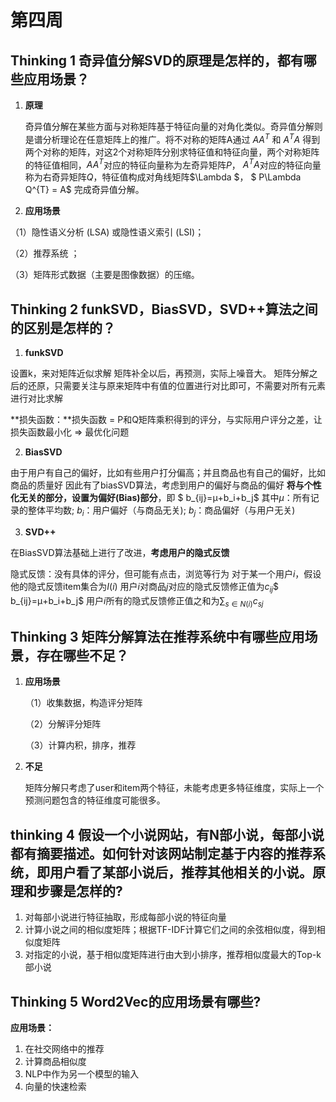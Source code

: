 # 第四周

## Thinking 1   奇异值分解SVD的原理是怎样的，都有哪些应用场景？

1. **原理**

   奇异值分解在某些方面与对称矩阵基于特征向量的对角化类似。奇异值分解则是谱分析理论在任意矩阵上的推广。将不对称的矩阵A通过 $AA^{T}$ 和 $A^{T}A$ 得到两个对称的矩阵，对这$2$个对称矩阵分别求特征值和特征向量，两个对称矩阵的特征值相同，$AA^{T}$对应的特征向量称为左奇异矩阵$P$， $A^{T}A$对应的特征向量称为右奇异矩阵$Q$，特征值构成对角线矩阵$\Lambda $， $ P\Lambda Q^{T} = A$ 完成奇异值分解。

2. **应用场景**

（1）隐性语义分析 (LSA) 或隐性语义索引 (LSI)；

（2）推荐系统 ；

（3）矩阵形式数据（主要是图像数据）的压缩。



## Thinking 2   funkSVD，BiasSVD，SVD++算法之间的区别是怎样的？

1. **funkSVD**

  设置k，来对矩阵近似求解
  矩阵补全以后，再预测，实际上噪音大。
  矩阵分解之后的还原，只需要关注与原来矩阵中有值的位置进行对比即可，不需要对所有元素进行对比求解

  **损失函数：**损失函数 = P和Q矩阵乘积得到的评分，与实际用户评分之差，让损失函数最小化 => 最优化问题

2. **BiasSVD**

由于用户有自己的偏好，比如有些用户打分偏高；并且商品也有自己的偏好，比如商品的质量好
因此有了biasSVD算法，考虑到用户的偏好与商品的偏好
**将与个性化无关的部分，设置为偏好(Bias)部分**，即 $ b_{ij}=μ+b_i+b_j$
其中$μ$：所有记录的整体平均数;    $b_i$：用户偏好（与商品无关);    $b_j$：商品偏好（与用户无关)

3. **SVD++**

在BiasSVD算法基础上进行了改进，**考虑用户的隐式反馈**

隐式反馈：没有具体的评分，但可能有点击，浏览等行为
对于某一个用户$i$，假设他的隐式反馈item集合为$I(i)$
用户$i$对商品$j$对应的隐式反馈修正值为$c_{ij}$$ b_{ij}=μ+b_i+b_j$
用户$i$所有的隐式反馈修正值之和为$∑_{s ∈ N ( i )}c_{sj}$



## Thinking 3   矩阵分解算法在推荐系统中有哪些应用场景，存在哪些不足？



1. **应用场景**

   （1）收集数据，构造评分矩阵

   （2）分解评分矩阵

   （3）计算内积，排序，推荐

2. **不足**

   矩阵分解只考虑了user和item两个特征，未能考虑更多特征维度，实际上一个预测问题包含的特征维度可能很多。



## thinking 4   假设一个小说网站，有N部小说，每部小说都有摘要描述。如何针对该网站制定基于内容的推荐系统，即用户看了某部小说后，推荐其他相关的小说。原理和步骤是怎样的?

1. 对每部小说进行特征抽取，形成每部小说的特征向量
2. 计算小说之间的相似度矩阵；根据TF-IDF计算它们之间的余弦相似度，得到相似度矩阵
3. 对指定的小说，基于相似度矩阵进行由大到小排序，推荐相似度最大的Top-k部小说



## Thinking 5   Word2Vec的应用场景有哪些?

**应用场景：**

1. 在社交网络中的推荐
2. 计算商品相似度
3. NLP中作为另一个模型的输入
4. 向量的快速检索

